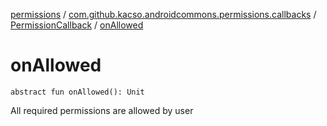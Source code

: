 [permissions](../../index.md) / [com.github.kacso.androidcommons.permissions.callbacks](../index.md) / [PermissionCallback](index.md) / [onAllowed](.)

# onAllowed

`abstract fun onAllowed(): Unit`

All required permissions are allowed by user

